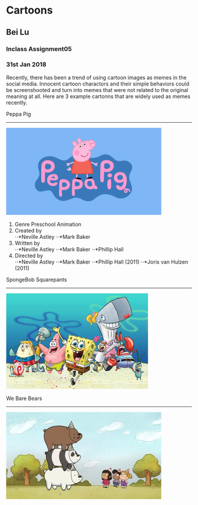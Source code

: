 # Cartoons
## Bei Lu
### Inclass Assignment05
### 31st Jan 2018

Recently, there has been a trend of using cartoon images as memes in the social media. Innocent cartoon charactors and their simple behaviors could be screenshooted and turn into memes that were not related to the original meaning at all. Here are 3 example cartonns that are widely used as memes recently.


Peppa Pig
***
![alt text](https://github.com/hzyjlb/inclass04-TOKYO/blob/master/media/pp.png)
1. Genre	Preschool Animation
2. Created by	
⋅⋅*Neville Astley
⋅⋅*Mark Baker
3. Written by	
⋅⋅*Neville Astley
⋅⋅*Mark Baker
⋅⋅*Phillip Hall
4. Directed by	
⋅⋅*Neville Astley
⋅⋅*Mark Baker
⋅⋅*Phillip Hall (2011)
⋅⋅*Joris van Hulzen (2011)

SpongeBob Squarepants
***
![alt text](https://github.com/hzyjlb/inclass04-TOKYO/blob/master/media/sb.png)


We Bare Bears
***
![alt text](https://github.com/hzyjlb/inclass04-TOKYO/blob/master/media/wbb.jpg)